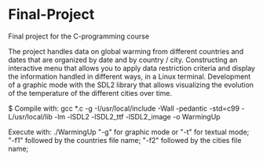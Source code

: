 # Final-Project
Final project for the C-programming course

The project handles data on global warming from different countries and dates that are organized by date and by country / city.
Constructing an interactive menu that allows you to apply data restriction criteria and display the information handled in different ways, in a Linux terminal.
Development of a graphic mode with the SDL2 library that allows visualizing the evolution of the temperature of the different cities over time.

$ Compile with:
  gcc *.c -g -I/usr/local/include -Wall -pedantic -std=c99 -L/usr/local/lib -lm -lSDL2 -lSDL2_ttf -lSDL2_image -o WarmingUp
  
Execute with:
  ./WarmingUp
  "-g" for graphic mode or "-t" for textual mode;
  "-f1" followed by the countries file name;
  "-f2" followed by the cities file name;
